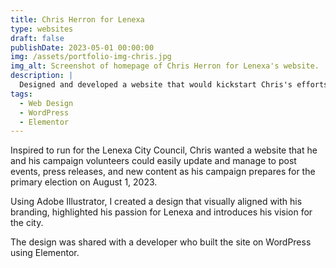 ```yaml
---
title: Chris Herron for Lenexa
type: websites
draft: false
publishDate: 2023-05-01 00:00:00
img: /assets/portfolio-img-chris.jpg
img_alt: Screenshot of homepage of Chris Herron for Lenexa's website.
description: |
  Designed and developed a website that would kickstart Chris's efforts to run for Lenexa City Council.
tags:
  - Web Design
  - WordPress
  - Elementor
---
```


Inspired to run for the Lenexa City Council, Chris wanted a website that he and his campaign volunteers could easily update and manage to post events, press releases, and new content as his campaign prepares for the primary election on August 1, 2023.

Using Adobe Illustrator, I created a design that visually aligned with his branding, highlighted his passion for Lenexa and introduces his vision for the city.

The design was shared with a developer who built the site on WordPress using Elementor.
